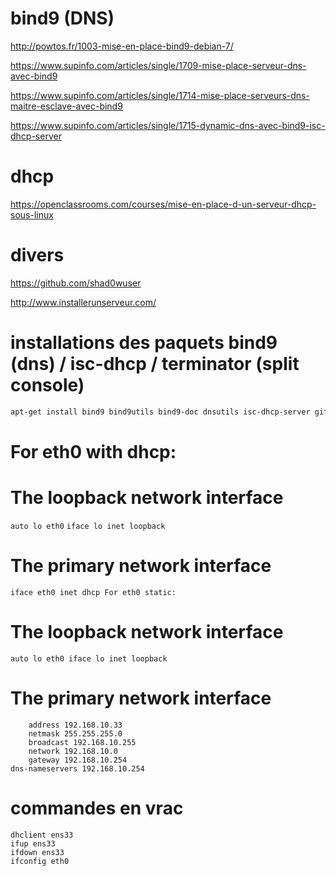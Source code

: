 # bind9 (DNS)

http://powtos.fr/1003-mise-en-place-bind9-debian-7/

https://www.supinfo.com/articles/single/1709-mise-place-serveur-dns-avec-bind9

https://www.supinfo.com/articles/single/1714-mise-place-serveurs-dns-maitre-esclave-avec-bind9

https://www.supinfo.com/articles/single/1715-dynamic-dns-avec-bind9-isc-dhcp-server


# dhcp

https://openclassrooms.com/courses/mise-en-place-d-un-serveur-dhcp-sous-linux

# divers

https://github.com/shad0wuser

http://www.installerunserveur.com/

# installations des paquets bind9 (dns) / isc-dhcp / terminator (split console)

```bash
apt-get install bind9 bind9utils bind9-doc dnsutils isc-dhcp-server git terminator
```

# For eth0 with dhcp:

# The loopback network interface
`auto lo eth0`
`iface lo inet loopback`

# The primary network interface
`iface eth0 inet dhcp
For eth0 static:`

# The loopback network interface
`auto lo eth0
iface lo inet loopback`

# The primary network interface
```iface eth0 inet static
    address 192.168.10.33
    netmask 255.255.255.0
    broadcast 192.168.10.255
    network 192.168.10.0
    gateway 192.168.10.254 
dns-nameservers 192.168.10.254
```

# commandes en vrac

```
dhclient ens33
ifup ens33
ifdown ens33
ifconfig eth0
```

